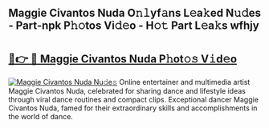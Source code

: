 ## Maggie Civantos Nuda O𝚗𝚕yf𝚊ns L𝚎a𝚔ed N𝚞𝚍es - Part-npk P𝚑𝚘tos Vi𝚍𝚎o - H𝚘𝚝 Part L𝚎a𝚔s wfhjy

# <h2><a href="http://kfbaqh.oniu.top/?m=Maggie+Civantos+Nuda">🔗👉 🔴 Maggie Civantos Nuda P𝚑ot𝚘𝚜 V𝚒d𝚎o</a></h2>

[![Maggie Civantos Nuda Nu𝚍e𝚜](https://i.imgur.com/0qMVB7G.gif)](http://kfbaqh.oniu.top/?m=Maggie+Civantos+Nuda)
Online entertainer and multimedia artist Maggie Civantos Nuda, celebrated for sharing dance and lifestyle ideas through viral dance routines and compact clips. Exceptional dancer Maggie Civantos Nuda, famed for their extraordinary skills and accomplishments in the world of dance.  
